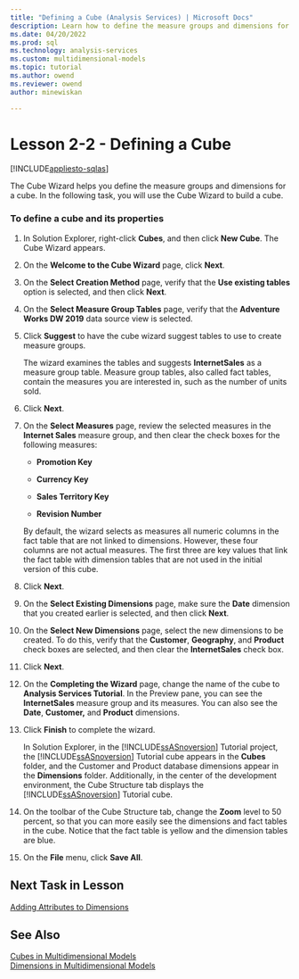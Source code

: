 ```yaml
---
title: "Defining a Cube (Analysis Services) | Microsoft Docs"
description: Learn how to define the measure groups and dimensions for a cube for an Analysis Services project.
ms.date: 04/20/2022
ms.prod: sql
ms.technology: analysis-services
ms.custom: multidimensional-models
ms.topic: tutorial
ms.author: owend
ms.reviewer: owend
author: minewiskan

---
```

# Lesson 2-2 - Defining a Cube
[!INCLUDE[appliesto-sqlas](../includes/appliesto-sqlas.md)]

The Cube Wizard helps you define the measure groups and dimensions for a cube. In the following task, you will use the Cube Wizard to build a cube.  
  
### To define a cube and its properties  
  
1.  In Solution Explorer, right-click **Cubes**, and then click **New Cube**. The Cube Wizard appears.  
  
2.  On the **Welcome to the Cube Wizard** page, click **Next**.  
  
3.  On the **Select Creation Method** page, verify that the **Use existing tables** option is selected, and then click **Next**.  
  
4.  On the **Select Measure Group Tables** page, verify that the **Adventure Works DW 2019** data source view is selected.  
  
5.  Click **Suggest** to have the cube wizard suggest tables to use to create measure groups.  
  
    The wizard examines the tables and suggests **InternetSales** as a measure group table. Measure group tables, also called fact tables, contain the measures you are interested in, such as the number of units sold.  
  
6.  Click **Next**.  
  
7.  On the **Select Measures** page, review the selected measures in the **Internet Sales** measure group, and then clear the check boxes for the following measures:  
  
    -   **Promotion Key**  
  
    -   **Currency Key**  
  
    -   **Sales Territory Key**  
  
    -   **Revision Number**  
  
    By default, the wizard selects as measures all numeric columns in the fact table that are not linked to dimensions. However, these four columns are not actual measures. The first three are key values that link the fact table with dimension tables that are not used in the initial version of this cube.  
  
8.  Click **Next**.  
  
9. On the **Select Existing Dimensions** page, make sure the **Date** dimension that you created earlier is selected, and then click **Next**.  
  
10. On the **Select New Dimensions** page, select the new dimensions to be created. To do this, verify that the **Customer**, **Geography**, and **Product** check boxes are selected, and then clear the **InternetSales** check box.  
  
11. Click **Next**.  
  
12. On the **Completing the Wizard** page, change the name of the cube to **Analysis Services Tutorial**. In the Preview pane, you can see the **InternetSales** measure group and its measures. You can also see the **Date**, **Customer,** and **Product** dimensions.  
  
13. Click **Finish** to complete the wizard.  
  
    In Solution Explorer, in the [!INCLUDE[ssASnoversion](../includes/ssasnoversion-md.md)] Tutorial project, the [!INCLUDE[ssASnoversion](../includes/ssasnoversion-md.md)] Tutorial cube appears in the **Cubes** folder, and the Customer and Product database dimensions appear in the **Dimensions** folder. Additionally, in the center of the development environment, the Cube Structure tab displays the [!INCLUDE[ssASnoversion](../includes/ssasnoversion-md.md)] Tutorial cube.  
  
14. On the toolbar of the Cube Structure tab, change the **Zoom** level to 50 percent, so that you can more easily see the dimensions and fact tables in the cube. Notice that the fact table is yellow and the dimension tables are blue.  
  
15. On the **File** menu, click **Save All**.  
  
## Next Task in Lesson  
[Adding Attributes to Dimensions](lesson-2-3-adding-attributes-to-dimensions.md)  
  
## See Also  
[Cubes in Multidimensional Models](../multidimensional-models/cubes-in-multidimensional-models.md)  
[Dimensions in Multidimensional Models](../multidimensional-models/dimensions-in-multidimensional-models.md)  
  
  
  
